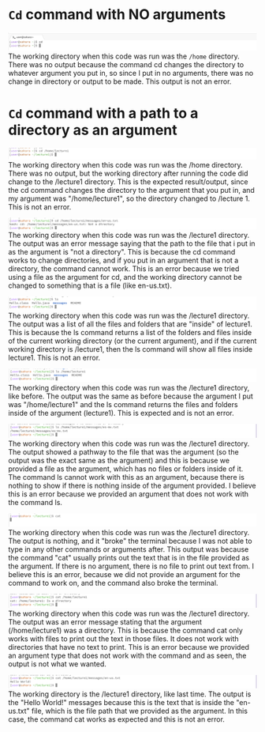 # `Cd` command with NO arguments
![Image](LabReport1.jpg)
The working directory when this code was run was the `/home` directory. 
There was no output because the command cd changes the directory to whatever argument you put in, so since I put in no arguments, there was no change in directory or output to be made. 
This output is not an error.

# `Cd` command with a path to a directory as an argument
![Image](LabReport2.jpg)
The working directory when this code was run was the /home directory. There was no output, but the working directory after running the code did change to the /lecture1 directory. This is the expected result/output, since the cd command changes the directory to the argument that you put in, and my argument was "/home/lecture1", so the directory changed to /lecture 1. This is not an error. 

![Image](LabReport3.jpg)
The working directory when this code was run was the /lecture1 directory. The output was an error message saying that the path to the file that i put in as the argument is "not a directory". This is because the cd command works to change directories, and if you put in an argument that is not a directory, the command cannot work. This is an error because we tried using a file as the argument for cd, and the working directory cannot be changed to something that is a file (like en-us.txt). 

![Image](LabReport4.jpg)
The working directory when this code was run was the /lecture1 directory. The output was a list of all the files and folders that are "inside" of lecture1. This is because the ls command returns a list of the folders and files inside of the current working directory (or the current argument), and if the current working directory is /lecture1, then the ls command will show all files inside lecture1. This is not an error. 

![Image](LabReport5.jpg)
The working directory when this code was run was the /lecture1 directory, like before. The output was the same as before because the argument I put was "/home/lecture1" and the ls command returns the files and folders inside of the argument (lecture1). This is expected and is not an error. 

![Image](LabReport6.jpg)
The working directory when this code was run was the /lecture1 directory. The output showed a pathway to the file that was the argument (so the output was the exact same as the argument) and this is because we provided a file as the argument, which has no files or folders inside of it. The command ls cannot work with this as an argument, because there is nothing to show if there is nothing inside of the argument provided. I believe this is an error because we provided an argument that does not work with the command ls. 

![Image](LabReport7.jpg)
The working directory when this code was run was the /lecture1 directory. The output is nothing, and it "broke" the terminal because I was not able to type in any other commands or arguments after. This output was because the command "cat" usually prints out the text that is in the file provided as the argument. If there is no argument, there is no file to print out text from. I believe this is an error, because we did not provide an argument for the command to work on, and the command also broke the terminal. 

![Image](LabReport8.jpg)
The working directory when this code was run was the /lecture1 directory. The output was an error message stating that the argument (/home/lecture1) was a directory. This is because the command cat only works with files to print out the text in those files. It does not work with directories that have no text to print. This is an error because we provided an argument type that does not work with the command and as seen, the output is not what we wanted. 

![Image](LabReport9.jpg)
The working directory is the /lecture1 directory, like last time. The output is the "Hello World!" messages because this is the text that is inside the "en-us.txt" file, which is the file path that we provided as the argument. In this case, the command cat works as expected and this is not an error.
